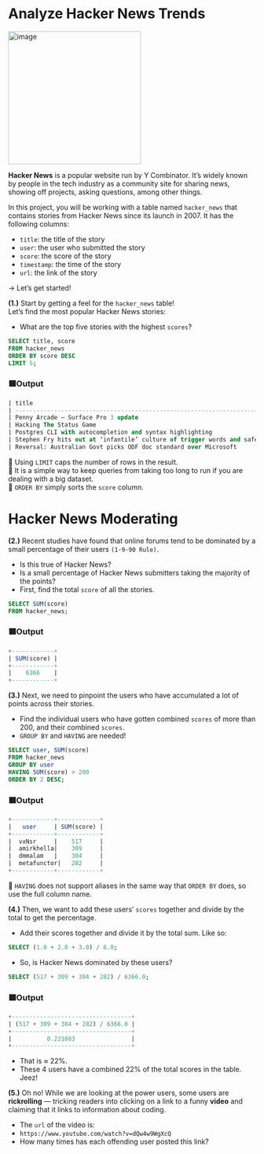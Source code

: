 # Analyze Hacker News Trends

<img width="270" alt="image" src="https://github.com/user-attachments/assets/528e7a62-602e-4c56-8aed-6220b1553c0c" />

**Hacker News** is a popular website run by Y Combinator. It’s widely known by people in the tech industry as a community site for sharing news, showing off projects, asking questions, among other things.

In this project, you will be working with a table named `hacker_news` that contains stories from Hacker News since its launch in 2007. It has the following columns:

* `title`: the title of the story
* `user`: the user who submitted the story
* `score`: the score of the story
* `timestamp`: the time of the story
* `url`: the link of the story

→ Let’s get started!

**(1.)** Start by getting a feel for the `hacker_news` table!                           
Let’s find the most popular Hacker News stories:                           
* What are the top five stories with the highest `scores`?
```sql
SELECT title, score
FROM hacker_news
ORDER BY score DESC
LIMIT 5;
```
### 🟩Output 
```sql
| title                                                                        | score |
| ---------------------------------------------------------------------------- | ----- |
| Penny Arcade – Surface Pro 3 update                                          | 517   |
| Hacking The Status Game                                                      | 309   |
| Postgres CLI with autocompletion and syntax highlighting                     | 304   |
| Stephen Fry hits out at ‘infantile’ culture of trigger words and safe spaces | 282   |
| Reversal: Australian Govt picks ODF doc standard over Microsoft              | 191   |
```
📝 Using `LIMIT` caps the number of rows in the result.                
📝 It is a simple way to keep queries from taking too long to run if you are dealing with a big dataset.           
📝 `ORDER BY` simply sorts the `score` column.

# Hacker News Moderating

**(2.)** Recent studies have found that online forums tend to be dominated by a small percentage of their users `(1-9-90 Rule)`.                                
* Is this true of Hacker News?                          
* Is a small percentage of Hacker News submitters taking the majority of the points?                   
* First, find the total `score` of all the stories.
```SQL
SELECT SUM(score)
FROM hacker_news;
```
### 🟩Output 
```sql
+------------+
| SUM(score) |
+------------+
|    6366    |
+------------+
```
**(3.)** Next, we need to pinpoint the users who have accumulated a lot of points across their stories.         
* Find the individual users who have gotten combined `scores` of more than 200, and their combined `scores`.           
* `GROUP BY` and `HAVING` are needed!
```SQL
SELECT user, SUM(score)
FROM hacker_news
GROUP BY user
HAVING SUM(score) > 200
ORDER BY 2 DESC;
```
### 🟩Output 
```SQL
+------------+------------+
|   user     | SUM(score) |
+------------+------------+
|  vxNsr     |    517     |
|  amirkhella|    309     |
|  dmmalam   |    304     |
|  metafunctor|   282     |
+------------+------------+
```
📝 `HAVING` does not support aliases in the same way that `ORDER BY` does, so use the full column name.

**(4.)** Then, we want to add these users’ `scores` together and divide by the total to get the percentage.               
* Add their scores together and divide it by the total sum. Like so:
```SQL
SELECT (1.0 + 2.0 + 3.0) / 6.0;
```
* So, is Hacker News dominated by these users?
```SQL
SELECT (517 + 309 + 304 + 282) / 6366.0;
```
### 🟩Output 
```SQL
+----------------------------------+
| (517 + 309 + 304 + 282) / 6366.0 |
+----------------------------------+
|          0.221803                |
+----------------------------------+
```
* That is ≈ 22%.
* These 4 users have a combined 22% of the total scores in the table. Jeez!

**(5.)** Oh no! While we are looking at the power users, some users are **rickrolling** — tricking readers into clicking on a link to a funny **video** and claiming that it links to information about coding.                 
* The `url` of the video is:
* `https://www.youtube.com/watch?v=dQw4w9WgXcQ`
* How many times has each offending user posted this link?
```SQL
```
